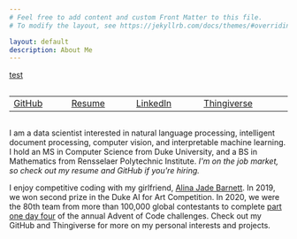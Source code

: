 ```yaml
---
# Feel free to add content and custom Front Matter to this file.
# To modify the layout, see https://jekyllrb.com/docs/themes/#overriding-theme-defaults

layout: default
description: About Me
---
```


[test](test)

<table style="width: 100%; border: none; display: inline-table">
  <tr>
    <td><a href="https://github.com/JEHoctor/">GitHub</a></td>
    <td><a href="https://drive.google.com/file/d/1dtkw-Jbo9DwJQrXAMmUa1jVqRovOlD3d/view?usp=share_link">Resume</a></td>
    <td><a href="https://www.linkedin.com/in/james-hoctor/">LinkedIn</a></td>
    <td><a href="https://www.thingiverse.com/jehoctor/designs/">Thingiverse</a></td>
    <!-- <td><a href="blog">Blog</a></td> -->
  </tr>
</table>

I am a data scientist interested in natural language processing, intelligent document processing, computer vision, and
interpretable machine learning. I hold an MS in Computer Science from Duke University, and a BS in Mathematics from
Rensselaer Polytechnic Institute. *I'm on the job market, so check out my resume and GitHub if you're hiring.*

I enjoy competitive coding with my girlfriend, [Alina Jade Barnett](https://alinajadebarnett.github.io/). In 2019, we
won second prize in the Duke AI for Art Competition. In 2020, we were the 80th team from more than 100,000 global
contestants to complete [part one day four](https://adventofcode.com/2020/leaderboard/day/4) of the annual Advent of
Code challenges. Check out my GitHub and Thingiverse for more on my personal interests and projects.
